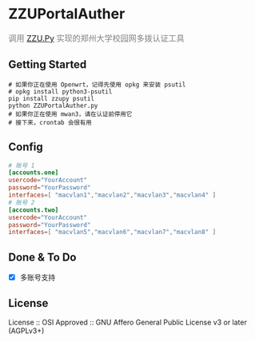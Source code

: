 # ZZUPortalAuther
<font color=gray size=3>调用 [ZZU.Py](https://github.com/Illustar0/ZZU.Py) 实现的郑州大学校园网多拨认证工具</font>

## Getting Started

```shell
# 如果你正在使用 Openwrt，记得先使用 opkg 来安装 psutil
# opkg install python3-psutil
pip install zzupy psutil
python ZZUPortalAuther.py
# 如果你正在使用 mwan3，请在认证前停用它
# 接下来，crontab 会很有用
```

## Config

```toml
# 账号 1
[accounts.one]
usercode="YourAccount"
password="YourPassword"
interfaces=[ "macvlan1","macvlan2","macvlan3","macvlan4" ]
# 账号 2
[accounts.two]
usercode="YourAccount"
password="YourPassword"
interfaces=[ "macvlan5","macvlan6","macvlan7","macvlan8" ]
```
## Done & To Do

- [x] 多账号支持

## License

License :: OSI Approved :: GNU Affero General Public License v3 or later (AGPLv3+)